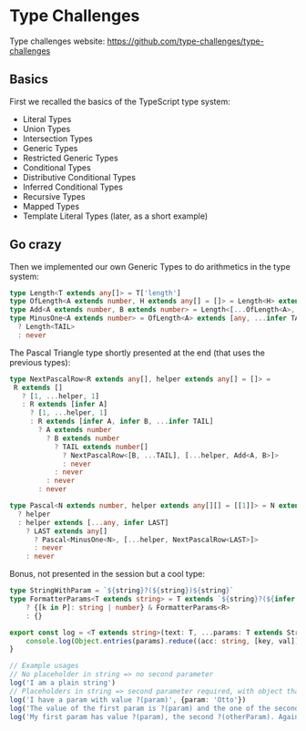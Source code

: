 # Type Challenges

Type challenges website: https://github.com/type-challenges/type-challenges

## Basics
First we recalled the basics of the TypeScript type system:
- Literal Types
- Union Types
- Intersection Types
- Generic Types
- Restricted Generic Types
- Conditional Types
- Distributive Conditional Types
- Inferred Conditional Types
- Recursive Types
- Mapped Types
- Template Literal Types (later, as a short example)

## Go crazy
Then we implemented our own Generic Types to do arithmetics in the type system:
```typescript
type Length<T extends any[]> = T['length']
type OfLength<A extends number, H extends any[] = []> = Length<H> extends A ? H : OfLength<A, [any, ...H]>
type Add<A extends number, B extends number> = Length<[...OfLength<A>, ...OfLength<B>]>
type MinusOne<A extends number> = OfLength<A> extends [any, ...infer TAIL]
  ? Length<TAIL>
  : never
```

The Pascal Triangle type shortly presented at the end (that uses the previous types):
```typescript
type NextPascalRow<R extends any[], helper extends any[] = []> =
 R extends []
   ? [1, ...helper, 1]
   : R extends [infer A]
     ? [1, ...helper, 1]
     : R extends [infer A, infer B, ...infer TAIL]
       ? A extends number
         ? B extends number
           ? TAIL extends number[]
             ? NextPascalRow<[B, ...TAIL], [...helper, Add<A, B>]>
             : never
           : never
         : never
       : never

type Pascal<N extends number, helper extends any[][] = [[1]]> = N extends 1
  ? helper
  : helper extends [...any, infer LAST]
    ? LAST extends any[]
      ? Pascal<MinusOne<N>, [...helper, NextPascalRow<LAST>]>
      : never
    : never
```

Bonus, not presented in the session but a cool type:
```typescript
type StringWithParam = `${string}?(${string})${string}`
type FormatterParams<T extends string> = T extends `${string}?(${infer P})${infer R}`
    ? {[k in P]: string | number} & FormatterParams<R>
    : {}

export const log = <T extends string>(text: T, ...params: T extends StringWithParam ? [FormatterParams<T>] : []): void => {
    console.log(Object.entries(params).reduce((acc: string, [key, val]) => acc.replaceAll(`?(${key})`, `${val}`) , text))
}

// Example usages
// No placeholder in string => no second parameter
log('I am a plain string')
// Placeholders in string => second parameter required, with object that has exactly the placeholders as properties
log('I have a param with value ?(param)', {param: 'Otto'})
log('The value of the first param is ?(param) and the one of the second parameter is ?(otherParam)', {param: 3, otherParam: 'Karl'})
log('My first param has value ?(param), the second ?(otherParam). Again, the first was ?(param)', {param: 'a', otherParam: 13})
```
